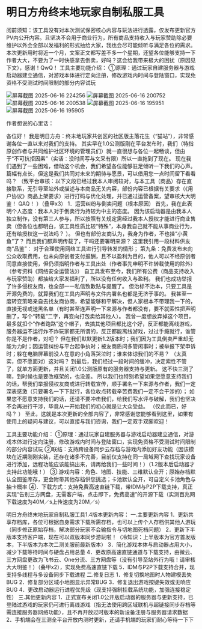 # 明日方舟终末地玩家自制私服工具
阅前须知：该工具没有对本次测试保密核心内容与玩法进行透露，仅发布更新官方PV内公开内容。且坚决不会用于商业行为，所有商品支持收入与玩家赞助除必要维护以外会全部以发福利的形式抽给大家，我也会尽可能倾听与满足各位的需求。本次更新用时将近一个月，文案正文都写差不多一个星期，还望各位能够支持一下作者大大，不要为了一时快感拿去倒卖，好吗？这会给我带来极大的困扰（原因见下文），感谢！QwQ！ 工具主要功能介绍： ①原理：通过玩家自建服务器与游戏启动器建立通信，对游戏本体进行定向注册，修改游戏内时间与登陆窗口，实现免资格不受测试时间限制的部分内容试玩 

![屏幕截图 2025-06-16 224256](https://github.com/user-attachments/assets/0a851668-912c-4808-b425-c21d0f1f8f81)
![屏幕截图 2025-06-16 200752](https://github.com/user-attachments/assets/5126e45a-4daa-4df3-a3a4-b5a72ad7e8ea)
![屏幕截图 2025-06-16 200538](https://github.com/user-attachments/assets/115decd9-64ea-4d88-8cbc-b829e71e3ffd)
![屏幕截图 2025-06-16 195951](https://github.com/user-attachments/assets/4c5f5f60-ce4d-488e-8875-41914b98bc7b)
![屏幕截图 2025-06-16 195905](https://github.com/user-attachments/assets/2d8f8406-f951-4d74-8104-7bdbc71e43f3)


作者想说的心里话：
 
各位好！ 我是明日方舟：终末地玩家共创区的社区版主落花生（“猫站”），非常感谢各位一直以来对我们的支持。 其实早在1.0公测版刚在平台发布时，我们（特指原创作者与共同维护社区环境的管理员们）就一直很想与各位一起畅谈，但由于“不可抗拒因素”（实话：没时间写与文采有限）所以一直拖到了现在。 现在我们遇到了一些困难，借助这个机会，我们希望各位能够驻足倾听一下我们的心声。 篇幅有点长，但这是我们共同对未来的期待与愿景，可以借用您一点时间留下看看吗？ （致平台审核：以下文段已经过我本人审阅较对，与本工具（商品）存在直接联系，无引导至站外或描述与本商品无关内容，部份内容已根据有关要求（《用户协议》商品上架要求）进行打码与优化处理，并已通过运营备案，望审核大大明鉴！ QAQ！ ）（叠甲x3） 1．运营纠纷与倒卖问题（根本原因） 首先，我在此表明个人态度：我本人对于倒卖行为持较为中主的态度。 因为该启动器是由我本人独立制作，没有第三人参与，所以按照有关规定需经过我本人授权才能进行商业售卖（但各位也都明白，该工具性质比较“特殊”，本身我自己就不能从事商业行为，还有给授权这一说法吗？ ）。 但也有部份友商认为，我身为作者，不也挂“小黄鱼”了？ 而且我们都声明传载了，干吗还要署明来源？ 这里我引用一段材料供友商“品鉴”： 对于合理使用网络工具进行引导转发的情形； 第九条：免费发布未向公众收取费用，也未向原创者支付报酬，且不以盈利为目的，他人可以不经原创者同意直接使用，但仍须指明作者与工具出处（作者事先申明不许转载使用的除外）（参考资料《网络安全运营法》） 自工具发布至今，我们所有公费（商品支持收入与玩家赞助）都抽给大家发福利了，所以没有任何收入与盈利。 我们也成功举报了许多侵权友商，也全部一一私信致歉贴与提醒了。 但治标不治本，只要工具是开源免费的，就算我们在工具内声明与文件内署名也都是无济于事的。 我甚至一度转变策略亲自去找友商协商，希望能够和平解决，但人家根本不带理我一下的，直接无视或送黑名单（有时甚至连声明一下来源与作者都没有，要不就索性把声明删了，写个“转载”二字，再变向打包卖给其他人）。 我曾一度想放弃掉这个项目，最多就扣个“作者跑路”这个帽子，去搞其他项目都比这个好，反正都能离线游戏，服务器运不运行炸不炸玩家都无所谓的，反正都能离线游戏，过过手瘾就行，谁管你是不是作者，对吧？ 但在我们默默更新1.2版本时；我们因为工具倒卖严重却无能为力时；因运营纠纷与平台起争执时；被友商质问多管闲事时；被举报下架申诉时；躲在电脑屏幕前没人在意的小角落哭泣时；谁来体谅我们的不易？ （太真实，但不愿面对）这对吗？ 到最后，我们经过一段时间的缓冲，决定索性不管了，就单方面更新，并且关闭1.0公测版原有的服务器支持与更新。 这不快三测了嘛，到时候也是要改框架的，也没差。 所以我们也特别希望如果您愿意支持我们的话，帮我们举报侵权友商或进行转载宣传，顺手署名一下来源与作者，我们一定深表感激（只要署名一下下就行，各位收点转载辛苦费我们一定不会干涉的）； 如果您不愿意支持我们的话，还请不要冲击我们，给我们写水评与破解，我们也坚决不会再进行干涉，毕竟从一开始我们的初心就是让大众受益。 （仅此而已，好吗？ ） 至此，这就是本次更新的全部内容了，非常感谢您能够看到这里，如果有使用上的疑问与建议，可以直接与我们咨询，我们一定双手双脚欢迎！

工具主要功能介绍：
①原理：通过玩家自建服务器与游戏启动器建立通信，对游戏本体进行定向注册，修改游戏内时间与登陆窗口，实现免资格不受测试时间限制的部分内容试玩
②联结：支持跨设备同步云存档与游戏内添加好友功能（因该模块在近期刚刚实装，还存在诸多不完善，目前仅支持在同一局域网下查找玩家设备进行添加，远程功能应该能搞出来，请再给我们一些时间！）（1.2版本后启动器才支持此功能哦！）
③.游戏内容：角色、地图、技能、三维默认全开；原始存档默认全图鉴库存，更会附带其他存档供您挑选；卡池默认全开，可自定义卡池角色与抽卡概率
④．下载方式：支持免费高速直链下载，带IDM与P2P下载支持，真正实现“告别三方网盘，无需客户端，点击即下，免费高速”的开源下载（实测百兆网下载速度为40M／s上传速度为20M／s）

明日方舟终末地玩家自制私服工具1.4版本更新内容：
一.主要更新内容
1．更新共享存档库，各位可根据自身需求下载所需存档，也可以上传个人存档供其他人游玩（同步修正原始存档，解决部分玩家不会输指令与切地图死档问题）
2．更新下半版本支持客户端，现在可以双版本同步游玩啦！（冷知识：上半版本为官方首发版本，下半版本为本次二测关服前最新版本）
3．简化游戏本体与启动器占用大小，减少下载等待时间与硬盘占用总量
4．更改原高速直链通道与下载支持，由微云、三方网盘更改为飞书云、One分流、三方网盘等（没有引导至站外行为哦！请审核大大明鉴！）（叠甲x2），实现免费高速直链下载
5．IDM与P2P下载支持合并，现支持多线程与多设备同步下载进程
二.修复日志
1．修复切换地图时人物建模丢失BUG
2．修复部分区域小地图显示异常BUG
3．修复退出游戏按键失效或无响应BUG
4．更改启动器运行进程优先级（现支持强制挂载系统功能，加强连接稳定性）
三.其他更新内容
1．正式宣布关闭1.0公开版启动器的服务器与更新支持，已登陆过游戏的玩家仍可进行离线游戏（指无法使用跨区域联机与超链接同步存档等需连接服务器网络功能），且不再开放过时版本的新设备注册与服务器请求数据
2．手机端会在三测全平台开放内测时更新，还请手机端的玩家们耐心等待一下下

